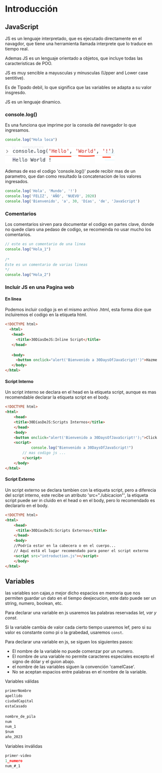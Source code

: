 # Introducción

## JavaScript

JS es un lenguaje interpretado, que es ejecutado directamente en el navagdor, que tiene una herramienta llamada interprete que lo traduce en tiempo real.

Ademas JS es un lenguaje orientado a objetos, que incluye todas las caracteristicas de POO.

JS es muy sencible a mayusculas y minusculas (Upper and Lower case sentitive).

Es de Tipado debil, lo que significa que las variables se adapta a su valor insgresdo.

JS es un lenguaje dinamico.

### console.log()

Es una funciona que imprime por la consola del navegador lo que ingresamos.

```js
console.log("Hola loca")
```

![1687272573905](image/introduccion/1687272573905.png)

Ademas de eso el codigo 'console.log()' puede recibir mas de un parametro, que dan como resultado la concatenacion de los valores ingresados.

```js
console.log('Hola', 'Mundo', '!')
console.log('FELIZ', 'AÑO', 'NUEVO', 2020)
console.log('Bienvenido', 'a', 30, 'Días', 'de', 'JavaScript')
```

### Comentarios

Los comentarios sirven para documentar el codigo en partes clave, donde no quede claro una pedaso de codigo, se recomeinda no usar mucho los comentarios.

```js
// este es un comentario de una linea
console.log("Hola_1")

/*
Este es un comentario de varias lineas
*/
console.log("Hola_2")
```

### Incluir JS en una Pagina web

#### En linea

Podemos incluir codigo js en el mismo archivo .html, esta forma dice que incluiremos el codigo en la etiqueta html.

```html
<!DOCTYPE html>
  <html>
   <head>
     <title>30DíasDeJS:Inline Script</title>
   </head>

   <body>
     <button onclick="alert('Bienvenido a 30DaysOfJavaScript!')">Hazme Click</button>
   </body>
</html>
```

#### Script Interno

Un script interno se declara en el head en la etiqueta script, aunque es mas recomendable declarar la etiqueta script en el body.

```html
<!DOCTYPE html>
<html>
    <head>
    <title>30DíasDeJS:Scripts Internos</title>
    </head>
    <body>
	<button onclick="alert('Bienvenido a 30DaysOfJavaScript!');">Click Me</button>
	<script>
        	console.log("Bienvenido a 30DaysOfJavaScript!")
		// mas codigo js ...
    	</script>
    </body>
</html>
```

#### Script Externo

Un script externo se declara tambien con la etiqueta script, pero a diferecia del script interno, este recibe un  atributo 'src="./ubicacion"', la etiqueta script puede ser in cluido en el head o en el body, pero lo recomendado es declararlo en el body.

```html
<!DOCTYPE html>
<html>
    <head>
     <title>30DíasDeJS:Scripts Externos</title>
    </head>
    <body>
    //Podría estar en la cabecera o en el cuerpo...
    // Aquí está el lugar recomendado para poner el script externo
    <script src="introduction.js"></script>
    </body>
</html>
```

## Variables

las variables son cajas,o mejor dicho espacios en memoria que nos permiten guardar un dato en el tiempo deejecucion, este dato puede ser un string, numero, boolean, etc.

Para declarar una variable en js usaremos las palabras reservadas *let, var y const*. 

Si la variable cambia de valor cada cierto tiempo usaremos lef, pero si su valor es constante como pi o la grabedad, usaremos `const`.

Para declarar una variable en js, se siguen los siguientes pasos:

- El nombre de la variable no puede comenzar por un numero.
- El nombre de una variable no permite caracteres especiales excepto el signo de dólar y el guion abajo.
- el nombre de las variables siguen la convención 'camelCase'.
- No se aceptan espacios entre palabras en el nombre de la variable.

Variables válidas

```javascript
primerNombre
apellido
ciudadCapital
estaCasado

nombre_de_pila
num
num_1
$num
año_2023
```

Variables inválidas

```javascript
primer-video
1_numero
num_#_1
```
